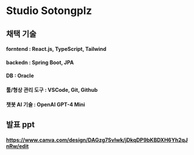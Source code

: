 # Studio Sotongplz

## 채택 기술
#### forntend : React.js, TypeScript, Tailwind
#### backedn : Spring Boot, JPA
#### DB : Oracle
#### 툴/형상 관리 도구 : VSCode, Git, Github
#### 챗봇 AI 기술 : OpenAI GPT-4 Mini

## 발표 ppt
#### https://www.canva.com/design/DAGzg7Svlwk/jDkqDP9bKBDXH6Yh2qJnRw/edit
